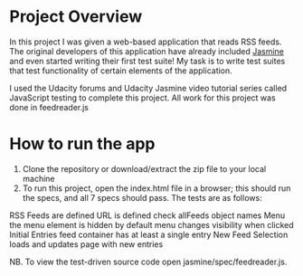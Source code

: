 # Project Overview

In this project I was given a web-based application that reads RSS feeds. The original developers of this application have already included [Jasmine](http://jasmine.github.io/) and even started writing their first test suite! My task is to write test suites that test functionality of certain elements of the application. 

I used the Udacity forums and Udacity Jasmine video tutorial series called JavaScript testing to complete this project.
All work for this project was done in feedreader.js

# How to run the app

1. Clone the repository or download/extract the zip file to your local machine
2. To run this project, open the index.html file in a browser; this should run the specs, and all 7 specs should pass. The tests are as follows:

RSS Feeds
	are defined
	URL is defined
	check allFeeds object names
Menu
	the menu element is hidden by default
	menu changes visibility when clicked
Initial Entries
	feed container has at least a single entry
New Feed Selection
	loads and updates page with new entries

NB. To view the test-driven source code open jasmine/spec/feedreader.js.